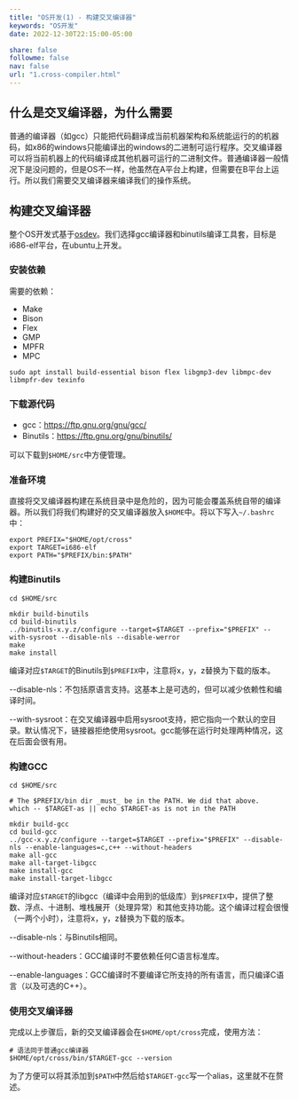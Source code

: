 ```yaml
---
title: "OS开发(1) - 构建交叉编译器"
keywords: "OS开发"
date: 2022-12-30T22:15:00-05:00

share: false
followme: false
nav: false
url: "1.cross-compiler.html"
---
```


## 什么是交叉编译器，为什么需要

普通的编译器（如gcc）只能把代码翻译成当前机器架构和系统能运行的的机器码，如x86的windows只能编译出的windows的二进制可运行程序。交叉编译器可以将当前机器上的代码编译成其他机器可运行的二进制文件。普通编译器一般情况下是没问题的，但是OS不一样，他虽然在A平台上构建，但需要在B平台上运行。所以我们需要交叉编译器来编译我们的操作系统。

## 构建交叉编译器

整个OS开发式基于[osdev](https://wiki.osdev.org/)。我们选择gcc编译器和binutils编译工具套，目标是i686-elf平台，在ubuntu上开发。

### 安装依赖

需要的依赖：

- Make
- Bison
- Flex
- GMP
- MPFR
- MPC

```shell
sudo apt install build-essential bison flex libgmp3-dev libmpc-dev libmpfr-dev texinfo
```

### 下载源代码

- gcc：https://ftp.gnu.org/gnu/gcc/
- Binutils：https://ftp.gnu.org/gnu/binutils/

可以下载到`$HOME/src`中方便管理。

### 准备环境

直接将交叉编译器构建在系统目录中是危险的，因为可能会覆盖系统自带的编译器。所以我们将我们构建好的交叉编译器放入`$HOME`中。将以下写入`~/.bashrc`中：

```shell
export PREFIX="$HOME/opt/cross"
export TARGET=i686-elf
export PATH="$PREFIX/bin:$PATH"
```

### 构建Binutils

```shell
cd $HOME/src
 
mkdir build-binutils
cd build-binutils
../binutils-x.y.z/configure --target=$TARGET --prefix="$PREFIX" --with-sysroot --disable-nls --disable-werror
make
make install
```

编译对应`$TARGET`的Binutils到`$PREFIX`中，注意将x，y，z替换为下载的版本。

--disable-nls：不包括原语言支持。这基本上是可选的，但可以减少依赖性和编译时间。

--with-sysroot：在交叉编译器中启用sysroot支持，把它指向一个默认的空目录。默认情况下，链接器拒绝使用sysroot。gcc能够在运行时处理两种情况，这在后面会很有用。

### 构建GCC

```shell
cd $HOME/src
 
# The $PREFIX/bin dir _must_ be in the PATH. We did that above.
which -- $TARGET-as || echo $TARGET-as is not in the PATH
 
mkdir build-gcc
cd build-gcc
../gcc-x.y.z/configure --target=$TARGET --prefix="$PREFIX" --disable-nls --enable-languages=c,c++ --without-headers
make all-gcc
make all-target-libgcc
make install-gcc
make install-target-libgcc
```

编译对应`$TARGET`的libgcc（编译中会用到的低级库）到`$PREFIX`中，提供了整数、浮点、十进制、堆栈展开（处理异常）和其他支持功能。这个编译过程会很慢（一两个小时），注意将x，y，z替换为下载的版本。

--disable-nls：与Binutils相同。

--without-headers：GCC编译时不要依赖任何C语言标准库。

--enable-languages：GCC编译时不要编译它所支持的所有语言，而只编译C语言（以及可选的C++）。

### 使用交叉编译器

完成以上步骤后，新的交叉编译器会在`$HOME/opt/cross`完成，使用方法：

```shell
# 语法同于普通gcc编译器
$HOME/opt/cross/bin/$TARGET-gcc --version
```

为了方便可以将其添加到`$PATH`中然后给`$TARGET-gcc`写一个alias，这里就不在赘述。
